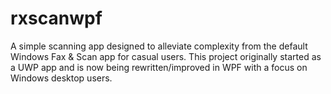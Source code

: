 # rxscanwpf
A simple scanning app designed to alleviate complexity from the default Windows Fax &amp; Scan app for casual users. This project originally started as a UWP app and is now being rewritten/improved in WPF with a focus on Windows desktop users.
